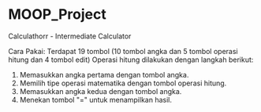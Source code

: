 # MOOP_Project
Calculathorr - Intermediate Calculator

Cara Pakai:
Terdapat 19 tombol (10 tombol angka dan 5 tombol operasi hitung dan 4 tombol edit)
Operasi hitung dilakukan dengan langkah berikut:
1. Memasukkan angka pertama dengan tombol angka.
2. Memilih tipe operasi matematika dengan tombol operasi hitung.
3. Memasukkan angka kedua dengan tombol angka.
4. Menekan tombol "=" untuk menampilkan hasil.
